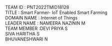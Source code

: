 TEAM ID	    : PNT2022TMID18128                                                                                                                                           
TITLE	      : Smart Farmer- IoT Enabled Smart Farming                                                                                                                     
DOMAIN NAME	: Internet of Things                                                                                                                                         
LEADER NAME	:	NAMEERA NAZININ M                                                                                                                                           
TEAM MEMBER :DEVI PRIYA S                                                                                                                                                              
             SIVA HARITHA S                                                                                                                                                             
             BHUVANESHWARI N

